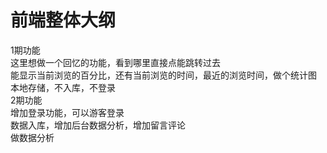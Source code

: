<h1>前端整体大纲</h1>
<div>1期功能</div>
<div>这里想做一个回忆的功能，看到哪里直接点能跳转过去</div>
<div>能显示当前浏览的百分比，还有当前浏览的时间，最近的浏览时间，做个统计图</div>
<div>本地存储，不入库，不登录</div>
<div>2期功能</div>
<div>增加登录功能，可以游客登录</div>
<div>数据入库，增加后台数据分析，增加留言评论</div>
<div>做数据分析</div>